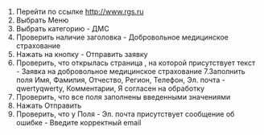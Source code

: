 1. Перейти по ссылке http://www.rgs.ru
2. Выбрать Меню
3. Выбрать категорию - ДМС
4. Проверить наличие заголовка - Добровольное
медицинское страхование
5. Нажать на кнопку - Отправить заявку
6. Проверить, что открылась страница , на которой
присутствует текст - Заявка на добровольное
медицинское страхование
7.Заполнить поля
Имя, Фамилия, Отчество, Регион, Телефон,
Эл. почта - qwertyqwerty,
Комментарии, Я согласен на обработку
8. Проверить, что все поля заполнены
введенными значениями
9. Нажать Отправить
10. Проверить, что у Поля - Эл. почта
присутствует сообщение об ошибке -
Введите корректный email
